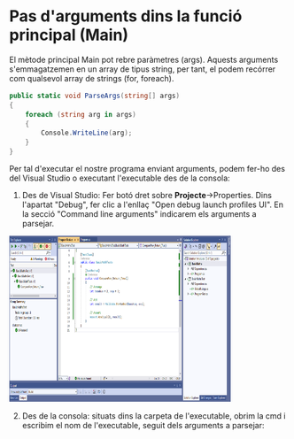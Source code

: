 # Pas d'arguments dins la funció principal (Main)
El mètode principal Main pot rebre paràmetres (args). Aquests arguments s'emmagatzemen en un array de tipus string, per tant, el podem recórrer com qualsevol array de strings (for, foreach).

```c#
public static void ParseArgs(string[] args)
{
    foreach (string arg in args)
    {
        Console.WriteLine(arg);
    }
}
```

Per tal d'executar el nostre programa enviant arguments, podem fer-ho des del Visual Studio o executant l'executable des de la consola:
1. Des de Visual Studio: Fer botó dret sobre **Projecte**->Properties. Dins l'apartat "Debug", fer clic a l'enllaç "Open debug launch profiles UI". En la secció "Command line arguments" indicarem els arguments a parsejar.

<img src="https://github.com/RaquelAlamanITB/bloc-programacio/blob/main/m05entorns/uf2/_img/test_result.jpg" width="400" height="300">

2. Des de la consola: situats dins la carpeta de l'executable, obrim la cmd i escribim el nom de l'executable, seguit dels arguments a parsejar: 